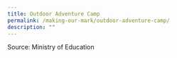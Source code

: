 ```yaml
---
title: Outdoor Adventure Camp
permalink: /making-our-mark/outdoor-adventure-camp/
description: ""
---
```


<p>Source: Ministry of Education</p>